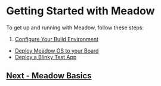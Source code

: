# Getting Started with Meadow

To get up and running with Meadow, follow these steps:

 1. [Configure Your Build Environment](/guides/Getting_Started/Setup/index.html)
 * [Deploy Meadow OS to your Board](/guides/Getting_Started/Deploying_Meadow/index.html)
 * [Deploy a Blinky Test App](/guides/Getting_Started/Deployment/index.html)

## [Next - Meadow Basics](/guides/Meadow_Basics/index.html)